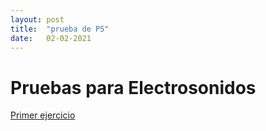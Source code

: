 ```yaml
---
layout: post
title:  "prueba de P5"
date:   02-02-2021
---
```


# Pruebas para Electrosonidos

[Primer ejercicio](ejercicio/ejercicio.md) 

